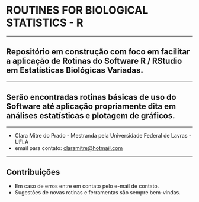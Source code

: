# ROUTINES FOR BIOLOGICAL STATISTICS - R
---

Repositório em construção com foco em facilitar a aplicação de Rotinas do Software R / RStudio em Estatísticas Biológicas Variadas.
---

---
Serão encontradas rotinas básicas de uso do Software até aplicação propriamente dita em análises estatísticas e plotagem de gráficos.
---

---
- Clara Mitre do Prado - Mestranda pela Universidade Federal de Lavras - UFLA
- email para contato: claramitre@hotmail.com
---

## Contribuições
- Em caso de erros entre em contato pelo e-mail de contato.
- Sugestões de novas rotinas e ferramentas são sempre bem-vindas.
